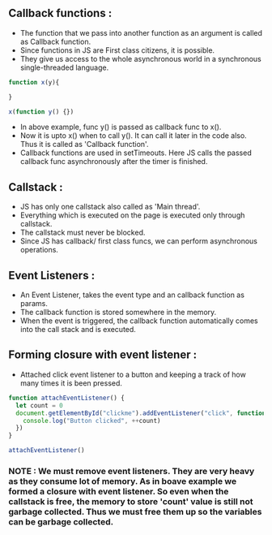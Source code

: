 ## Callback functions :

- The function that we pass into another function as an argument is called as Callback function.
- Since functions in JS are First class citizens, it is possible.
- They give us access to the whole asynchronous world in a synchronous single-threaded language.

```js
function x(y){

}

x(function y() {})
```

- In above example, func y() is passed as callback func to x(). 
- Now it is upto x() when to call y(). It can call it later in the code also. Thus it is called as 'Callback function'.
- Callback functions are used in setTimeouts. Here JS calls the passed callback func asynchronously after the timer is finished.

## Callstack :

- JS has only one callstack also called as 'Main thread'.
- Everything which is executed on the page is executed only through callstack.
- The callstack must never be blocked.
- Since JS has callback/ first class funcs, we can perform asynchronous operations.

## Event Listeners :

- An Event Listener, takes the event type and an callback function as params.
- The callback function is stored somewhere in the memory.
- When the event is triggered, the callback function automatically comes into the call stack and is executed.

## Forming closure with event listener :

- Attached click event listener to a button and keeping a track of how many times it is been pressed.

```js
function attachEventListener() {
  let count = 0
  document.getElementById("clickme").addEventListener("click", function xyz() {
    console.log("Button clicked", ++count)
  })
}

attachEventListener()
```

### NOTE : We must remove event listeners. They are very heavy as they consume lot of memory. As in  boave example we formed a closure with event listener. So even when the callstack is free, the memory to store 'count' value is still not garbage collected. Thus we must free them up so the variables can be garbage collected.
















